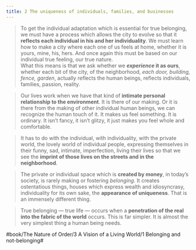 ```yaml
---
title: 2 The uniqueness of individuals, families, and businesses
---
```


> To get the individual adaptation which is essential for true belonging, we must have a process which allows the city to evolve so that it **reflects each individual in his and her individuality**. We must learn how to make a city where each one of us feels at home, whether it is yours, mine, his, hers. And once again this must be based on our individual true feeling, our true nature.  
> What this means is that we ask whether we ***experience* it as ours**, whether each bit of the city, of the neighborhood, *each door, building, fence, garden*, actually reflects the human beings, reflects individuals, families, passion, reality.  

> Our lives work when we have that kind of **intimate personal relationship to the environment**. It is there of our making. Or it is there from the making of other individual human beings, we can recognize the human touch of it. It makes us feel something. It is ordinary. It isn’t fancy, it isn’t glitzy, it just makes you feel whole and comfortable.  

> It has to do with the individual, with individuality, with the private world, the lovely world of individual people, expressing themselves in their funny, sad, intimate, imperfection, living their lives so that we see the **imprint of those lives on the streets and in the neighborhood**.  

> The private or individual space which is **created by money**, in today’s society, is rarely making or fostering *belonging*. It creates ostentatious things, houses which express wealth and idiosyncrasy, individuality for its own sake, the **appearance of uniqueness**. That is an immensely different thing.  

> True belonging — true life — occurs when a **penetration of the real into the fabric of the world** occurs. This is far simpler. It is almost the very simplest thing a human being needs.  

#book/The Nature of Order/3 A Vision of a Living World/1 Belonging and not-belonging#